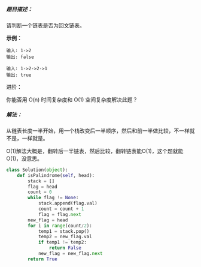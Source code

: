 ##### 题目描述：

请判断一个链表是否为回文链表。

**示例：**

```
输入: 1->2
输出: false

输入: 1->2->2->1
输出: true
```

进阶：

你能否用 O(n) 时间复杂度和 O(1) 空间复杂度解决此题？


##### 解法：
从链表长度一半开始，用一个栈改变后一半顺序，然后和前一半做比较，不一样就不是，一样就是。

O(1)解法大概是，翻转后一半链表，然后比较，翻转链表能O(1)，这个题就能O(1)，没意思。

```python
class Solution(object):
    def isPalindrome(self, head):
        stack = []
        flag = head
        count = 0
        while flag != None:
            stack.append(flag.val)
            count = count + 1
            flag = flag.next
        new_flag = head
        for i in range(count/2):
            temp1 = stack.pop()
            temp2 = new_flag.val
            if temp1 != temp2:
                return False
            new_flag = new_flag.next
        return True
```







